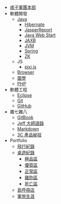 * [痞子軍團本部](README.md)
* 軟體開發
	* [Java](SD/Java/README.md)
		* [Hibernate](SD/Java/Hibernate.md)
		* [JasperReport](SD/Java/JasperReport.md)
		* [Java Web Start](SD/Java/JavaWebStart.md)
		* [JAXB](SD/Java/JAXB.md)
		* [JVM](SD/Java/JVM.md)
		* [Spring](SD/Java/Spring.md)
		* [ZK](SD/Java/ZK.md)
	* JS
		* [pixi.js](SD/JS/pixi.md)
	* [Browser](SD/browser.md)
	* [圖學](SD/graphics.md)
	* [PHP](SD/PHP.md)
* 軟體工程
	* [Eclipse](SE/Eclipse.md)
	* [Git](SE/Git.md)
	* [GitHub](SE/GitHub.md)
* 雜七雜八
	* [GitBook](misc/GitBook.md)
	* [Jeff 大師語錄](misc/Jeff.md)
	* [Markdown](misc/markdown.md)
	* [3C 產品秘技](misc/3C.md)
* Portfolio
	* [飛行紀錄](portfolio/flight.md)
	* [桌遊紀錄](portfolio/boardGame.md)
		* [極品區](portfolio/boardGame/level-1.md)
		* [優質區](portfolio/boardGame/level-2.md)
		* [正常區](portfolio/boardGame/level-3.md)
		* [雞肋區](portfolio/boardGame/level-4.md)
		* [死亡區](portfolio/boardGame/level-5.md)
	* [島呼冊店](portfolio/tofuBooks.md)
	* [軍旅生涯](portfolio/military.md)
